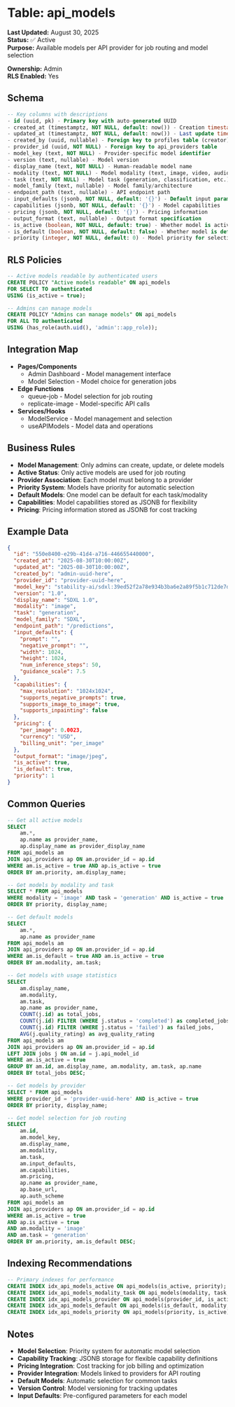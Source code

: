 # Table: api_models

**Last Updated:** August 30, 2025  
**Status:** ✅ Active  
**Purpose:** Available models per API provider for job routing and model selection

**Ownership:** Admin  
**RLS Enabled:** Yes

## **Schema**
```sql
-- Key columns with descriptions
- id (uuid, pk) - Primary key with auto-generated UUID
- created_at (timestamptz, NOT NULL, default: now()) - Creation timestamp
- updated_at (timestamptz, NOT NULL, default: now()) - Last update timestamp
- created_by (uuid, nullable) - Foreign key to profiles table (creator)
- provider_id (uuid, NOT NULL) - Foreign key to api_providers table
- model_key (text, NOT NULL) - Provider-specific model identifier
- version (text, nullable) - Model version
- display_name (text, NOT NULL) - Human-readable model name
- modality (text, NOT NULL) - Model modality (text, image, video, audio)
- task (text, NOT NULL) - Model task (generation, classification, etc.)
- model_family (text, nullable) - Model family/architecture
- endpoint_path (text, nullable) - API endpoint path
- input_defaults (jsonb, NOT NULL, default: '{}') - Default input parameters
- capabilities (jsonb, NOT NULL, default: '{}') - Model capabilities
- pricing (jsonb, NOT NULL, default: '{}') - Pricing information
- output_format (text, nullable) - Output format specification
- is_active (boolean, NOT NULL, default: true) - Whether model is active
- is_default (boolean, NOT NULL, default: false) - Whether model is default for task
- priority (integer, NOT NULL, default: 0) - Model priority for selection
```

## **RLS Policies**
```sql
-- Active models readable by authenticated users
CREATE POLICY "Active models readable" ON api_models
FOR SELECT TO authenticated
USING (is_active = true);

-- Admins can manage models
CREATE POLICY "Admins can manage models" ON api_models
FOR ALL TO authenticated
USING (has_role(auth.uid(), 'admin'::app_role));
```

## **Integration Map**
- **Pages/Components**
  - Admin Dashboard - Model management interface
  - Model Selection - Model choice for generation jobs
- **Edge Functions**
  - queue-job - Model selection for job routing
  - replicate-image - Model-specific API calls
- **Services/Hooks**
  - ModelService - Model management and selection
  - useAPIModels - Model data and operations

## **Business Rules**
- **Model Management**: Only admins can create, update, or delete models
- **Active Status**: Only active models are used for job routing
- **Provider Association**: Each model must belong to a provider
- **Priority System**: Models have priority for automatic selection
- **Default Models**: One model can be default for each task/modality
- **Capabilities**: Model capabilities stored as JSONB for flexibility
- **Pricing**: Pricing information stored as JSONB for cost tracking

## **Example Data**
```json
{
  "id": "550e8400-e29b-41d4-a716-446655440000",
  "created_at": "2025-08-30T10:00:00Z",
  "updated_at": "2025-08-30T10:00:00Z",
  "created_by": "admin-uuid-here",
  "provider_id": "provider-uuid-here",
  "model_key": "stability-ai/sdxl:39ed52f2a78e934b3ba6e2a89f5b1c712de7dfea535525255b1aa35c5565e08b",
  "version": "1.0",
  "display_name": "SDXL 1.0",
  "modality": "image",
  "task": "generation",
  "model_family": "SDXL",
  "endpoint_path": "/predictions",
  "input_defaults": {
    "prompt": "",
    "negative_prompt": "",
    "width": 1024,
    "height": 1024,
    "num_inference_steps": 50,
    "guidance_scale": 7.5
  },
  "capabilities": {
    "max_resolution": "1024x1024",
    "supports_negative_prompts": true,
    "supports_image_to_image": true,
    "supports_inpainting": false
  },
  "pricing": {
    "per_image": 0.0023,
    "currency": "USD",
    "billing_unit": "per_image"
  },
  "output_format": "image/jpeg",
  "is_active": true,
  "is_default": true,
  "priority": 1
}
```

## **Common Queries**
```sql
-- Get all active models
SELECT 
    am.*,
    ap.name as provider_name,
    ap.display_name as provider_display_name
FROM api_models am
JOIN api_providers ap ON am.provider_id = ap.id
WHERE am.is_active = true AND ap.is_active = true
ORDER BY am.priority, am.display_name;

-- Get models by modality and task
SELECT * FROM api_models
WHERE modality = 'image' AND task = 'generation' AND is_active = true
ORDER BY priority, display_name;

-- Get default models
SELECT 
    am.*,
    ap.name as provider_name
FROM api_models am
JOIN api_providers ap ON am.provider_id = ap.id
WHERE am.is_default = true AND am.is_active = true
ORDER BY am.modality, am.task;

-- Get models with usage statistics
SELECT 
    am.display_name,
    am.modality,
    am.task,
    ap.name as provider_name,
    COUNT(j.id) as total_jobs,
    COUNT(j.id) FILTER (WHERE j.status = 'completed') as completed_jobs,
    COUNT(j.id) FILTER (WHERE j.status = 'failed') as failed_jobs,
    AVG(j.quality_rating) as avg_quality_rating
FROM api_models am
JOIN api_providers ap ON am.provider_id = ap.id
LEFT JOIN jobs j ON am.id = j.api_model_id
WHERE am.is_active = true
GROUP BY am.id, am.display_name, am.modality, am.task, ap.name
ORDER BY total_jobs DESC;

-- Get models by provider
SELECT * FROM api_models
WHERE provider_id = 'provider-uuid-here' AND is_active = true
ORDER BY priority, display_name;

-- Get model selection for job routing
SELECT 
    am.id,
    am.model_key,
    am.display_name,
    am.modality,
    am.task,
    am.input_defaults,
    am.capabilities,
    am.pricing,
    ap.name as provider_name,
    ap.base_url,
    ap.auth_scheme
FROM api_models am
JOIN api_providers ap ON am.provider_id = ap.id
WHERE am.is_active = true 
AND ap.is_active = true
AND am.modality = 'image'
AND am.task = 'generation'
ORDER BY am.priority, am.is_default DESC;
```

## **Indexing Recommendations**
```sql
-- Primary indexes for performance
CREATE INDEX idx_api_models_active ON api_models(is_active, priority);
CREATE INDEX idx_api_models_modality_task ON api_models(modality, task, is_active);
CREATE INDEX idx_api_models_provider ON api_models(provider_id, is_active);
CREATE INDEX idx_api_models_default ON api_models(is_default, modality, task) WHERE is_default = true;
CREATE INDEX idx_api_models_priority ON api_models(priority, is_active);
```

## **Notes**
- **Model Selection**: Priority system for automatic model selection
- **Capability Tracking**: JSONB storage for flexible capability definitions
- **Pricing Integration**: Cost tracking for job billing and optimization
- **Provider Integration**: Models linked to providers for API routing
- **Default Models**: Automatic selection for common tasks
- **Version Control**: Model versioning for tracking updates
- **Input Defaults**: Pre-configured parameters for each model

